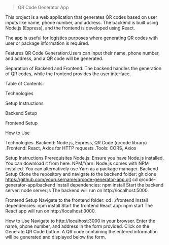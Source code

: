 >QR Code Generator App
>
>
This project is a web application that generates QR codes based on user inputs like name, phone number, and address. The backend is built using Node.js (Express), and the frontend is developed using React.


The app is useful for logistics purposes where generating QR codes with user or package information is required.

Features
QR Code Generation:Users can input their name, phone number, and address, and a QR code will be generated.


Separation of Backend and Frontend: The backend handles the generation of QR codes, while the frontend provides the user interface.

Table of Contents:

  Technologies
  
  Setup Instructions
  
  Backend Setup
  
  Frontend Setup
  
  How to Use
  
 
Technologies
  .Backend: Node.js, Express, QR Code (qrcode library)
  .Frontend: React, Axios for HTTP requests
  .Tools: CORS, Axios
>

Setup Instructions
  Prerequisites
    Node.js: Ensure you have Node.js installed. You can download it from here.
    NPM/Yarn: Node.js comes with NPM installed. You can alternatively use Yarn as a package manager.
    Backend Setup
Clone the repository and navigate to the backend folder:
  git clone https://github.com/yourusername/qrcode-generator-app.git
  cd qrcode-generator-app/backend
Install dependencies:
  npm install
Start the backend server:
  node server.js
The backend will run on http://localhost:5000.


Frontend Setup
Navigate to the frontend folder:
  cd ../frontend
Install dependencies:
  npm install
Start the frontend React app:
  npm start
The React app will run on http://localhost:3000.


How to Use
Navigate to http://localhost:3000 in your browser.
Enter the name, phone number, and address in the form provided.
Click on the Generate QR Code button.
A QR code containing the entered information will be generated and displayed below the form.



